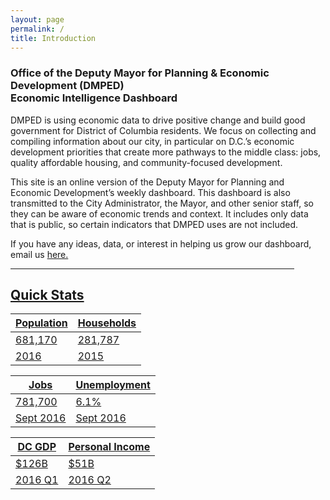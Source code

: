 ```yaml
---
layout: page
permalink: /
title: Introduction
---
```


<h3>
Office of the Deputy Mayor for Planning & Economic Development (DMPED) <br/> Economic Intelligence Dashboard
</h3>

DMPED is using economic data to drive positive change and build good government for District of Columbia residents. We focus on collecting and compiling information about our city, in particular on D.C.’s economic development priorities that create more pathways to the middle class: jobs, quality affordable housing, and community-focused development.

This site is an online version of the Deputy Mayor for Planning and Economic Development’s weekly dashboard. This dashboard is also transmitted to the City Administrator, the Mayor, and other senior staff, so they can be aware of economic trends and context. It includes only data that is public, so certain indicators that DMPED uses are not included.

If you have any ideas, data, or interest in helping us grow our dashboard, email us <a href="mailto:dmped.econintel@dc.gov">here.


<hr style="width: 454px; margin:1em 0">

<h2> Quick Stats </h2>

<div class="datatable">
	<table>
		<thead>
			<tr><th>Population</th><th>Households</th>
		<tbody>
			<tr class="headline-data"><td>681,170</td><td>281,787</td></tr>	
			<tr><td>2016</td><td>2015</td></tr>
		</tbody>
	<table>
		<thead>
			<tr><th>Jobs</th><th>Unemployment</th>
		<tbody>
			<tr class="headline-data"><td>781,700</td><td>6.1%</td></tr>	
			<tr><td>Sept 2016</td><td>Sept 2016</td></tr>
		</tbody>
	<table>
		<thead>
			<tr><th>DC GDP</th><th>Personal Income</th>
		<tbody>
			<tr class="headline-data"><td>$126B</td><td>$51B</td></tr>	
			<tr><td>2016 Q1</td><td>2016 Q2</td></tr>
		</tbody>



